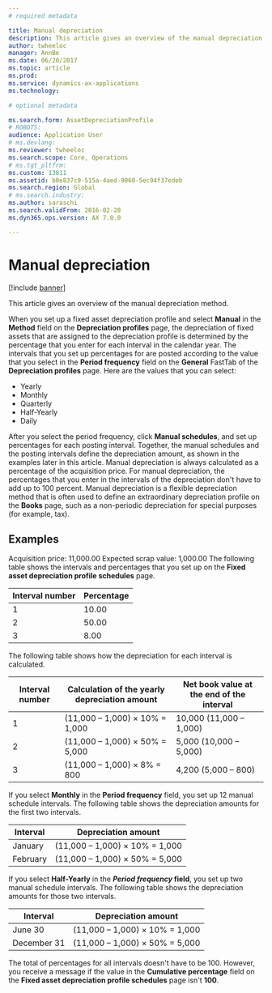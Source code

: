 ```yaml
---
# required metadata

title: Manual depreciation
description: This article gives an overview of the manual depreciation method.
author: twheeloc
manager: AnnBe
ms.date: 06/20/2017
ms.topic: article
ms.prod: 
ms.service: dynamics-ax-applications
ms.technology: 

# optional metadata

ms.search.form: AssetDepreciationProfile
# ROBOTS: 
audience: Application User
# ms.devlang: 
ms.reviewer: twheeloc
ms.search.scope: Core, Operations
# ms.tgt_pltfrm: 
ms.custom: 13811
ms.assetid: b0e837c9-515a-4aed-9060-5ec94f37edeb
ms.search.region: Global
# ms.search.industry: 
ms.author: saraschi
ms.search.validFrom: 2016-02-28
ms.dyn365.ops.version: AX 7.0.0

---
```


# Manual depreciation

[!include [banner](../includes/banner.md)]

This article gives an overview of the manual depreciation method.

When you set up a fixed asset depreciation profile and select **Manual** in the **Method** field on the **Depreciation profiles** page, the depreciation of fixed assets that are assigned to the depreciation profile is determined by the percentage that you enter for each interval in the calendar year. The intervals that you set up percentages for are posted according to the value that you select in the **Period frequency** field on the **General** FastTab of the **Depreciation profiles** page. Here are the values that you can select:

-   Yearly
-   Monthly
-   Quarterly
-   Half-Yearly
-   Daily

After you select the period frequency, click **Manual schedules**, and set up percentages for each posting interval. Together, the manual schedules and the posting intervals define the depreciation amount, as shown in the examples later in this article. Manual depreciation is always calculated as a percentage of the acquisition price. For manual depreciation, the percentages that you enter in the intervals of the depreciation don't have to add up to 100 percent. Manual depreciation is a flexible depreciation method that is often used to define an extraordinary depreciation profile on the **Books** page, such as a non-periodic depreciation for special purposes (for example, tax).

## Examples
Acquisition price: 11,000.00 Expected scrap value: 1,000.00 The following table shows the intervals and percentages that you set up on the **Fixed asset depreciation profile schedules** page.

| Interval number | Percentage |
|-----------------|------------|
| 1               | 10.00      |
| 2               | 50.00      |
| 3               | 8.00       |

The following table shows how the depreciation for each interval is calculated.

|  Interval number | Calculation of the yearly depreciation amount | Net book value at the end of the interval |
|------------------|-----------------------------------------------|-------------------------------------------|
| 1                | (11,000 – 1,000) × 10% = 1,000                | 10,000 (11,000 – 1,000)                   |
| 2                | (11,000 – 1,000) × 50% = 5,000                | 5,000 (10,000 – 5,000)                    |
| 3                | (11,000 – 1,000) × 8% = 800                   | 4,200 (5,000 – 800)                       |

If you select **Monthly** in the **Period frequency** field, you set up 12 manual schedule intervals. The following table shows the depreciation amounts for the first two intervals.

| Interval | Depreciation amount            |
|----------|--------------------------------|
| January  | (11,000 – 1,000) × 10% = 1,000 |
| February | (11,000 – 1,000) × 50% = 5,000 |

If you select <strong>Half-Yearly</strong> in the *<strong><em>Period frequency</em>* field</strong>, you set up two manual schedule intervals. The following table shows the depreciation amounts for those two intervals.

| Interval    | Depreciation amount            |
|-------------|--------------------------------|
| June 30     | (11,000 – 1,000) × 10% = 1,000 |
| December 31 | (11,000 – 1,000) × 50% = 5,000 |

The total of percentages for all intervals doesn't have to be 100. However, you receive a message if the value in the **Cumulative percentage** field on the **Fixed asset depreciation profile schedules** page isn't **100**.



